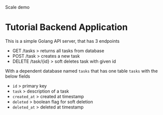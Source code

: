 Scale demo

# Tutorial Backend Application

This is a simple Golang API server, that has 3 endpoints

- GET /tasks > returns all tasks from database
- POST /task > creates a new task
- DELETE /task/{id} > soft deletes task with given id

With a dependent database named `tasks` that has one table `tasks` with the below fields

- `id` > primary key
- `task` > description of a task
- `created_at` > created at timestamp
- `deleted` > boolean flag for soft deletion
- `deleted_at` > deleted at timestamp
